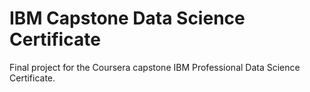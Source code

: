 # IBM Capstone Data Science Certificate
Final project for the Coursera capstone IBM Professional Data Science Certificate.
